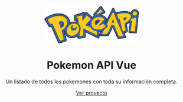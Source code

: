 <div align="center">

![alt text](./.github/logo.png)

# Pokemon API Vue

Un listado de todos los pokemones con toda su información completa.

[Ver proyecto](https://pokedex-api-vue.netlify.app/)

</div>
